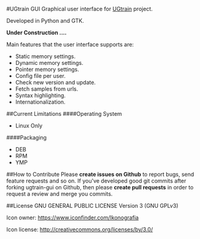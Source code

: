 #UGtrain GUI
Graphical user interface for [UGtrain](https://github.com/ugtrain/ugtrain) project.

Developed in Python and GTK.

**Under Construction ....**

Main features that the user interface supports are:
* Static memory settings.
* Dynamic memory settings.
* Pointer memory settings.
* Config file per user.
* Check new version and update.
* Fetch samples from urls.
* Syntax highlighting.
* Internationalization.

##Current Limitations
####Operating System
* Linux Only

####Packaging
* DEB
* RPM
* YMP

##How to Contribute
Please **create issues on Github** to report bugs, send feature requests and so on.
If you've developed good git commits after forking ugtrain-gui on Github,
then please **create pull requests** in order to request a review and merge you commits.

##License
GNU GENERAL PUBLIC LICENSE Version 3 (GNU GPLv3)

Icon owner: https://www.iconfinder.com/Ikonografia

Icon license: http://creativecommons.org/licenses/by/3.0/
